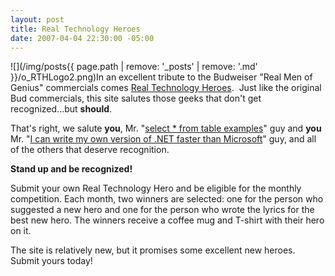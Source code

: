 ```yaml
---
layout: post
title: Real Technology Heroes
date: 2007-04-04 22:30:00 -05:00
---
```


![](/img/posts{{ page.path | remove: '_posts' | remove: '.md' }}/o_RTHLogo2.png)In an excellent tribute to the Budweiser "Real Men of Genius" commercials comes [Real Technology Heroes](http://www.realtechnologyheroes.com).  Just like the original Bud commercials, this site salutes those geeks that don't get recognized...but **should**.

That's right, we salute **you**, Mr. "[select * from table examples](http://www.realtechnologyheroes.com/audio/RTH_SelectStarFromTableExampleGuy_01_DavidSilverlight.mp3)" guy and **you** Mr. "[I can write my own version of .NET faster than Microsoft](http://www.realtechnologyheroes.com/audio/RTH_BuildYourOwnASPNETGuy_01_DavidSilverlight.mp3)" guy, and all of the others that deserve recognition.

**Stand up and be recognized!**

Submit your own Real Technology Hero and be eligible for the monthly competition. Each month, two winners are selected: one for the person who suggested a new hero and one for the person who wrote the lyrics for the best new hero. The winners receive a coffee mug and T-shirt with their hero on it.

The site is relatively new, but it promises some excellent new heroes. Submit yours today!
